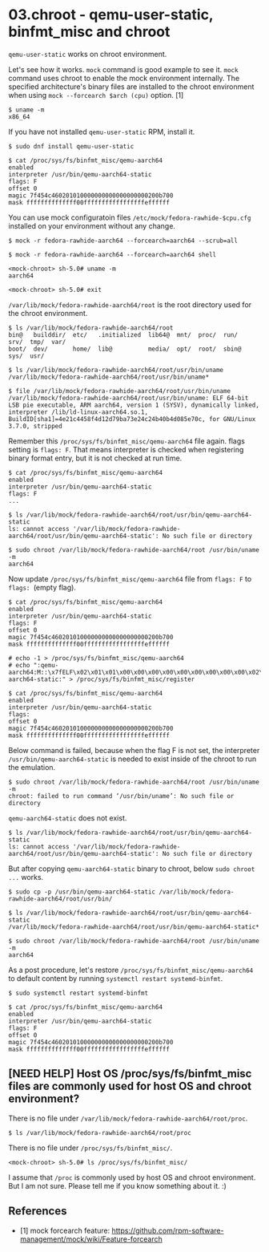 # 03.chroot - qemu-user-static, binfmt_misc and chroot

`qemu-user-static` works on chroot environment.

Let's see how it works. `mock` command is good example to see it. `mock` command uses chroot to enable the mock environment internally. The specified architecture's binary files are installed to the chroot environment when using `mock --forcearch $arch (cpu)` option. [1]


```
$ uname -m
x86_64
```

If you have not installed `qemu-user-static` RPM, install it.

```
$ sudo dnf install qemu-user-static

$ cat /proc/sys/fs/binfmt_misc/qemu-aarch64
enabled
interpreter /usr/bin/qemu-aarch64-static
flags: F
offset 0
magic 7f454c460201010000000000000000000200b700
mask ffffffffffffff00fffffffffffffffffeffffff
```

You can use mock configuratoin files `/etc/mock/fedora-rawhide-$cpu.cfg` installed on your environment without any change.

```
$ mock -r fedora-rawhide-aarch64 --forcearch=aarch64 --scrub=all

$ mock -r fedora-rawhide-aarch64 --forcearch=aarch64 shell
```

```
<mock-chroot> sh-5.0# uname -m
aarch64

<mock-chroot> sh-5.0# exit
```

`/var/lib/mock/fedora-rawhide-aarch64/root` is the root directory used for the chroot environment.

```
$ ls /var/lib/mock/fedora-rawhide-aarch64/root
bin@   builddir/  etc/   .initialized  lib64@  mnt/  proc/  run/   srv/  tmp/  var/
boot/  dev/       home/  lib@          media/  opt/  root/  sbin@  sys/  usr/
```

```
$ ls /var/lib/mock/fedora-rawhide-aarch64/root/usr/bin/uname
/var/lib/mock/fedora-rawhide-aarch64/root/usr/bin/uname*

$ file /var/lib/mock/fedora-rawhide-aarch64/root/usr/bin/uname
/var/lib/mock/fedora-rawhide-aarch64/root/usr/bin/uname: ELF 64-bit LSB pie executable, ARM aarch64, version 1 (SYSV), dynamically linked, interpreter /lib/ld-linux-aarch64.so.1, BuildID[sha1]=4e21c4458f4d12d79ba73e24c24b40b4d085e70c, for GNU/Linux 3.7.0, stripped
```

Remember this `/proc/sys/fs/binfmt_misc/qemu-aarch64` file again. flags setting is `flags: F`. That means interpreter is checked when registering binary format entry, but it is not checked at run time.

```
$ cat /proc/sys/fs/binfmt_misc/qemu-aarch64
enabled
interpreter /usr/bin/qemu-aarch64-static
flags: F
...
```

```
$ ls /var/lib/mock/fedora-rawhide-aarch64/root/usr/bin/qemu-aarch64-static
ls: cannot access '/var/lib/mock/fedora-rawhide-aarch64/root/usr/bin/qemu-aarch64-static': No such file or directory

$ sudo chroot /var/lib/mock/fedora-rawhide-aarch64/root /usr/bin/uname -m
aarch64
```

Now update `/proc/sys/fs/binfmt_misc/qemu-aarch64` file from `flags: F` to `flags: `(empty flag).

```
$ cat /proc/sys/fs/binfmt_misc/qemu-aarch64
enabled
interpreter /usr/bin/qemu-aarch64-static
flags: F
offset 0
magic 7f454c460201010000000000000000000200b700
mask ffffffffffffff00fffffffffffffffffeffffff
```

```
# echo -1 > /proc/sys/fs/binfmt_misc/qemu-aarch64
# echo ":qemu-aarch64:M::\x7fELF\x02\x01\x01\x00\x00\x00\x00\x00\x00\x00\x00\x00\x02\x00\xb7\x00:\xff\xff\xff\xff\xff\xff\xff\x00\xff\xff\xff\xff\xff\xff\xff\xff\xfe\xff\xff\xff:/usr/bin/qemu-aarch64-static:" > /proc/sys/fs/binfmt_misc/register
```

```
$ cat /proc/sys/fs/binfmt_misc/qemu-aarch64
enabled
interpreter /usr/bin/qemu-aarch64-static
flags: 
offset 0
magic 7f454c460201010000000000000000000200b700
mask ffffffffffffff00fffffffffffffffffeffffff
```

Below command is failed, because when the flag F is not set, the interpreter `/usr/bin/qemu-aarch64-static` is needed to exist inside of the chroot to run the emulation.

```
$ sudo chroot /var/lib/mock/fedora-rawhide-aarch64/root /usr/bin/uname -m
chroot: failed to run command ‘/usr/bin/uname’: No such file or directory
```

`qemu-aarch64-static` does not exist.

```
$ ls /var/lib/mock/fedora-rawhide-aarch64/root/usr/bin/qemu-aarch64-static
ls: cannot access '/var/lib/mock/fedora-rawhide-aarch64/root/usr/bin/qemu-aarch64-static': No such file or directory
```

But after copying `qemu-aarch64-static` binary to chroot, below `sudo chroot ...` works.

```
$ sudo cp -p /usr/bin/qemu-aarch64-static /var/lib/mock/fedora-rawhide-aarch64/root/usr/bin/

$ ls /var/lib/mock/fedora-rawhide-aarch64/root/usr/bin/qemu-aarch64-static
/var/lib/mock/fedora-rawhide-aarch64/root/usr/bin/qemu-aarch64-static*

$ sudo chroot /var/lib/mock/fedora-rawhide-aarch64/root /usr/bin/uname -m
aarch64
```

As a post procedure, let's restore `/proc/sys/fs/binfmt_misc/qemu-aarch64` to default content by running `systemctl restart systemd-binfmt`.

```
$ sudo systemctl restart systemd-binfmt

$ cat /proc/sys/fs/binfmt_misc/qemu-aarch64
enabled
interpreter /usr/bin/qemu-aarch64-static
flags: F
offset 0
magic 7f454c460201010000000000000000000200b700
mask ffffffffffffff00fffffffffffffffffeffffff
```

## [NEED HELP] Host OS /proc/sys/fs/binfmt_misc files are commonly used for host OS and chroot environment?

There is no file under `/var/lib/mock/fedora-rawhide-aarch64/root/proc`.

```
$ ls /var/lib/mock/fedora-rawhide-aarch64/root/proc
```

There is no file under `/proc/sys/fs/binfmt_misc/`.

```
<mock-chroot> sh-5.0# ls /proc/sys/fs/binfmt_misc/
```

I assume that `/proc` is commonly used by host OS and chroot environment.
But I am not sure. Please tell me if you know something about it. :)

## References

* [1] mock forcearch feature: https://github.com/rpm-software-management/mock/wiki/Feature-forcearch
